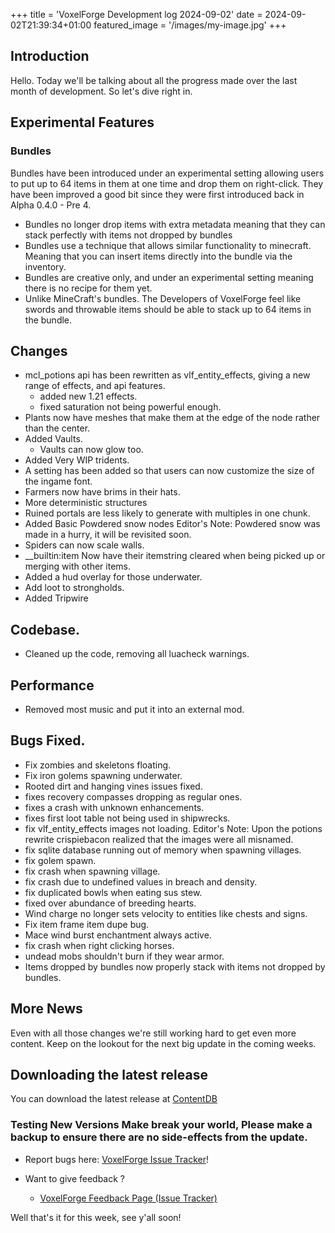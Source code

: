 +++
title = 'VoxelForge Development log 2024-09-02'
date = 2024-09-02T21:39:34+01:00
featured_image = '/images/my-image.jpg'
+++
## Introduction

Hello. Today we'll be talking about all the progress made over the last month of development. So let's dive right in.

## Experimental Features

### Bundles
Bundles have been introduced under an experimental setting allowing users to put up to 64 items in them at one time and drop them on right-click. They have been improved a good bit since they were first introduced back in Alpha 0.4.0 - Pre 4.

 - Bundles no longer drop items with extra metadata meaning that they can stack perfectly with items not dropped by bundles
 - Bundles use a technique that allows similar functionality to minecraft. Meaning that you can insert items directly into the bundle via the inventory.
 - Bundles are creative only, and under an experimental setting meaning there is no recipe for them yet.
 - Unlike MineCraft's bundles. The Developers of VoxelForge feel like swords and throwable items should be able to stack up to 64 items in the bundle.

## Changes
 - mcl_potions api has been rewritten as vlf_entity_effects, giving a new range of effects, and api features.
   - added new 1.21 effects.
   - fixed saturation not being powerful enough.
 - Plants now have meshes that make them at the edge of the node rather than the center.
 - Added Vaults.
   - Vaults can now glow too.
 - Added Very WIP tridents.
 - A setting has been added so that users can now customize the size of the ingame font.
 - Farmers now have brims in their hats.
 - More deterministic structures
 - Ruined portals are less likely to generate with multiples in one chunk.
 - Added Basic Powdered snow nodes
   Editor's Note: Powdered snow was made in a hurry, it will be revisited soon.
 - Spiders can now scale walls.
 - __builtin:item Now have their itemstring cleared when being picked up or merging with other items.
 - Added a hud overlay for those underwater.
 - Add loot to strongholds.
 - Added Tripwire

## Codebase.
 - Cleaned up the code, removing all luacheck warnings.

## Performance
 - Removed most music and put it into an external mod.

## Bugs Fixed.
 - Fix zombies and skeletons floating.
 - Fix iron golems spawning underwater.
 - Rooted dirt and hanging vines issues fixed.
 - fixes recovery compasses dropping as regular ones.
 - fixes a crash with unknown enhancements.
 - fixes first loot table not being used in shipwrecks.
 - fix vlf_entity_effects images not loading.
 Editor's Note: Upon the potions rewrite crispiebacon realized that the images were all misnamed.
 - fix sqlite database running out of memory when spawning villages.
 - fix golem spawn.
 - fix crash when spawning village.
 - fix crash due to undefined values in breach and density.
 - fix duplicated bowls when eating sus stew.
 - fixed over abundance of breeding hearts.
 - Wind charge no longer sets velocity to entities like chests and signs.
 - Fix item frame item dupe bug.
 - Mace wind burst enchantment always active.
 - fix crash when right clicking horses.
 - undead mobs shouldn't burn if they wear armor.
 - Items dropped by bundles now properly stack with items not dropped by bundles.

## More News
Even with all those changes we're still working hard to get even more content. Keep on the lookout for the next big update in the coming weeks.

## Downloading the latest release
You can download the latest release at [ContentDB](https://content.minetest.net/packages/VoxelForge/voxelforge)

### Testing New Versions Make break your world, Please make a backup to ensure there are no side-effects from the update.

 - Report bugs here:
[VoxelForge Issue Tracker](https://github.com/VoxelForge/VoxelForge/issues)!

- Want to give feedback ?
  - [VoxelForge Feedback Page (Issue Tracker)](https://github.com/VoxelForge/VoxelForge/issues)



 Well that's it for this week, see y'all soon!

